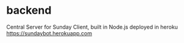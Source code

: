 # backend
Central Server for Sunday Client, built in Node.js deployed in heroku https://sundaybot.herokuapp.com
